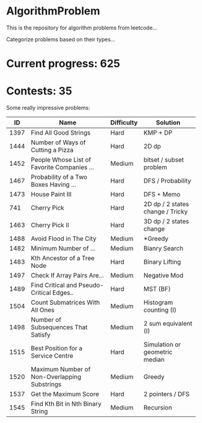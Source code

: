 # AlgorithmProblem
This is the repository for algorithm problems from leetcode...

Categorize problems based on their types...


# Current progress: 625

# Contests: 35

Some really impressive problems:

ID | Name | Difficulty | Solution
 ---- | ----------- | -------- | ------
1397|Find All Good Strings| Hard | KMP + DP
1444|Number of Ways of Cutting a Pizza| Hard | 2D dp
1452|People Whose List of Favorite Companies ...| Medium | bitset / subset problem
1467|Probability of a Two Boxes Having ...| Hard | DFS / Probability
1473|House Paint III | Hard | DFS + Memo
741|Cherry Pick| Hard | 2D dp / 2 states change / Tricky
1463|Cherry Pick II| Hard | 3D dp / 2 states change
1488|Avoid Flood in The City|Medium|*Greedy 
1482|Minimum Number of ... | Medium | Bianry Search
1483|Kth Ancestor of a Tree Node| Hard | Binary Lifting
1497|Check If Array Pairs Are...| Medium | Negative Mod
1489|Find Critical and Pseudo-Critical Edges.. | Hard | MST (BF)
1504|Count Submatrices With All Ones | Medium | Histogram counting (I)
1498|Number of Subsequences That Satisfy | Medium | 2 sum equivalent (I)
1515|Best Position for a Service Centre | Hard | Simulation or geometric median
1520|Maximum Number of Non-Overlapping Substrings | Medium | Greedy
1537|Get the Maximum Score| Hard | 2 pointers / DFS
1545|Find Kth Bit in Nth Binary String| Medium | Recursion
